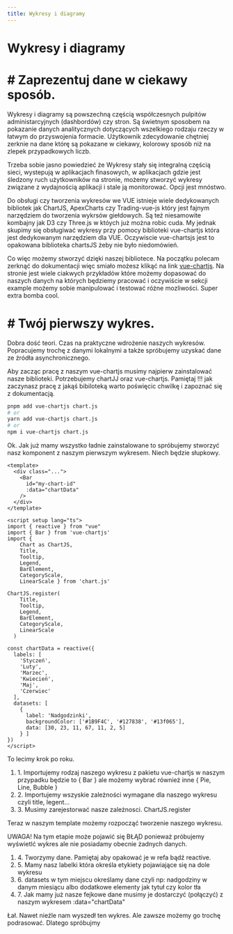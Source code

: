 ```yaml
---
title: Wykresy i diagramy
---
```


<h1 class='text-white mb-10 mt-5 text-2xl uppercase text-center'>
  Wykresy i diagramy
</h1>

<TextBoxMD>
  <h1 class="text-2xl font-semibold mb-4">
    <span class='text-green-500 font-bold'>#</span> Zaprezentuj dane w ciekawy sposób.
  </h1>
  <p class='my-2'>
    Wykresy i diagramy są powszechną częścią współczesnych pulpitów administarcyjnych (dashbordów) czy stron. Są świetnym sposobem na pokazanie danych analitycznych dotyczących wszelkiego rodzaju rzeczy w łatwym do przyswojenia formacie. Użytkownik zdecydowanie chętniej zerknie na dane którę są pokazane w ciekawy, kolorowy sposób niż na zlepek przypadkowych liczb. 
  </p>
  <p class='my-2'>
    Trzeba sobie jasno powiedzieć że Wykresy stały się integralną częścią sieci, wystepują w aplikacjach finasowych, w aplikacjach gdzie jest śledzony ruch użytkowników na stronie, możemy stworzyć wykresy związane z wydajnością aplikacji i stale ją monitorować. Opcji jest mnóstwo.
  </p>
  <p class='my-2'>
    Do obsługi czy tworzenia wykresów we VUE istnieje wiele dedykowanych bibliotek jak ChartJS, ApexCharts czy Trading-vue-js który jest fajnym narzędziem do tworzenia wykrsów giełdowych. Są też niesamowite kombajny jak D3 czy Three.js w któych już można robic cuda. My jednak skupimy się obsługiwać wykresy przy pomocy biblioteki vue-chartjs która jest dedykowanym narzędziem dla VUE. Oczywiscie vue-chartsjs jest to opakowana biblioteka chartsJS żeby nie było niedomówień.
  </p>
  <p class='my-2'>
    Co więc możemy stworzyć dzięki naszej bibliotece. Na początku polecam zerknąć do dokumentacji więc smiało możesz klikąć na link  <a href='https://vue-chartjs.org/' class='text-green-500 font-bold'>vue-chartjs</a>. Na stronie jest wiele ciakwych przykładów które możemy dopasować do naszych danych na których będziemy pracować i oczywiście w sekcji example możemy sobie manipulować i testować różne mozliwości. Super extra bomba cool.
  </p>
</TextBoxMD>

<BoxInfo title='Ciekawostka' description="Warto też wspomnieć że pracujemy z VUE więc nasze reaktywne dane mogą być na bierząco aktualizowane. "/>

<TextBoxMD>
  <h1 class="text-2xl font-semibold mb-4">
    <span class='text-green-500 font-bold'>#</span> Twój pierwszy wykres.
  </h1>
  <p class='my-2'>
    Dobra dość teori. Czas na praktyczne wdrożenie naszych wykresów. Popracujemy trochę z danymi lokalnymi a także spróbujemy uzyskać dane ze źródła asynchronicznego. 
  </p>
  <p>
    Aby zacząc pracę z naszym vue-chartjs musimy najpierw zainstalować nasze biblioteki. Potrzebujemy chartJJ oraz vue-chartjs. Pamiętaj !!! jak zaczynasz pracę z jakąś bibiloteką warto poświęcic chwilkę i zapoznać się z dokumentacją. 
  </p>
</TextBoxMD>

``` sh
pnpm add vue-chartjs chart.js
# or
yarn add vue-chartjs chart.js
# or
npm i vue-chartjs chart.js
```

<TextBoxMD>
  <p class='my-2'>
    Ok. Jak już mamy wszystko ładnie zainstalowane to spróbujemy stworzyć nasz komponent z naszym pierwszym wykresem. Niech będzie słupkowy. 
  </p>
</TextBoxMD>

```vue
<template>
  <div class="...">
    <Bar
      id="my-chart-id"
      :data="chartData"
    />
  </div>
</template>

<script setup lang="ts">
import { reactive } from "vue"
import { Bar } from 'vue-chartjs'
import { 
    Chart as ChartJS,
    Title,
    Tooltip,
    Legend,
    BarElement,
    CategoryScale,
    LinearScale } from 'chart.js'

ChartJS.register(
    Title, 
    Tooltip, 
    Legend, 
    BarElement, 
    CategoryScale, 
    LinearScale
  )

const chartData = reactive({
  labels: [ 
    'Styczeń',
    'Luty',
    'Marzec',
    'Kwiecień',
    'Maj',
    'Czerwiec'
  ],
  datasets: [ 
    { 
      label: 'Nadgodzinki',
      backgroundColor: ['#1B9F4C', '#127838', '#13f065'],
      data: [30, 23, 11, 67, 11, 2, 5]
    } ]
})
</script>

```


<TextBoxMD>
  <p class='mb-2'>To lecimy krok po roku.</p>
  <ol>
    <li>1. Importujemy rodzaj naszego wykresu z pakietu vue-chartjs w naszym przypadku będzie to { Bar } ale możemy wybrać również inne { Pie, Line, Bubble }</li>
    <li>2. Importujemy wszyskie zależności wymagane dla naszego wykresu czyli title, legent...</li>
    <li>3. Musimy zarejestorwać nasze zależnosci. ChartJS.register </li>
  </ol>
  <p class='my-2'>
    Teraz w naszym template możemy rozpocząć tworzenie naszego wykresu.  
  </p>
  <p class='my-2'>
    UWAGA! Na tym etapie może pojawić się BŁĄD ponieważ próbujemy wyświetlć wykres ale nie posiadamy obecnie żadnych danych.
  </p>
  <ol>
    <li>4. Tworzymy dane. Pamiętaj aby opakować je w refa bądź reactive.</li>
    <li>5. Mamy nasz labelki która określa etykiety pojawiające się na dole wykresu</li>
    <li>6. datasets w tym miejscu określamy dane czyli np: nadgodziny w danym miesiącu albo dodatkowe elementy jak tytuł czy kolor tła</li>
    <li>7. Jak mamy już nasze fejkowe dane musimy je dostarczyć (połączyć) z naszym wykresem :data="chartData"</li>
  </ol>
</TextBoxMD>

<BarChart></BarChart>

<TextBoxMD>
  <p class='my-2'>
    Łał. Nawet nieźle nam wyszedł ten wykres. Ale zawsze możemy go trochę podrasować. Dlatego spróbujmy  
  </p>
</TextBoxMD>
